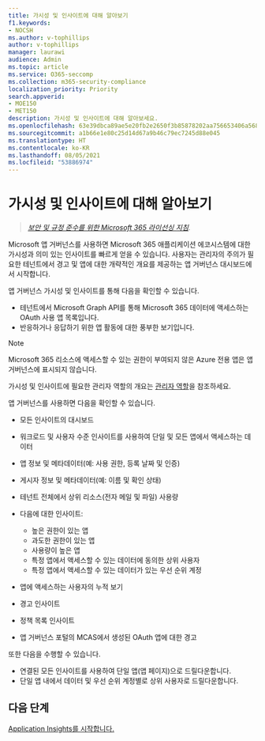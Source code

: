 ```yaml
---
title: 가시성 및 인사이트에 대해 알아보기
f1.keywords:
- NOCSH
ms.author: v-tophillips
author: v-tophillips
manager: laurawi
audience: Admin
ms.topic: article
ms.service: O365-seccomp
ms.collection: m365-security-compliance
localization_priority: Priority
search.appverid:
- MOE150
- MET150
description: 가시성 및 인사이트에 대해 알아보세요.
ms.openlocfilehash: 63e39dbca89ae5e20fb2e2650f3b85878202aa756653406a568515951a876ea4
ms.sourcegitcommit: a1b66e1e80c25d14d67a9b46c79ec7245d88e045
ms.translationtype: HT
ms.contentlocale: ko-KR
ms.lasthandoff: 08/05/2021
ms.locfileid: "53886974"
---
```

# <a name="learn-about-visibility-and-insights"></a>가시성 및 인사이트에 대해 알아보기

>*[보안 및 규정 준수를 위한 Microsoft 365 라이선싱 지침](https://aka.ms/ComplianceSD).*

Microsoft 앱 거버넌스를 사용하면 Microsoft 365 애플리케이션 에코시스템에 대한 가시성과 의미 있는 인사이트를 빠르게 얻을 수 있습니다. 사용자는 관리자의 주의가 필요한 테넌트에서 경고 및 앱에 대한 개략적인 개요를 제공하는 앱 거버넌스 대시보드에서 시작합니다.

앱 거버넌스 가시성 및 인사이트를 통해 다음을 확인할 수 있습니다.

- 테넌트에서 Microsoft Graph API를 통해 Microsoft 365 데이터에 액세스하는 OAuth 사용 앱 목록입니다.
- 반응하거나 응답하기 위한 앱 활동에 대한 풍부한 보기입니다.

>[!Note]
>Microsoft 365 리소스에 액세스할 수 있는 권한이 부여되지 않은 Azure 전용 앱은 앱 거버넌스에 표시되지 않습니다.
>

가시성 및 인사이트에 필요한 관리자 역할의 개요는 [관리자 역할](app-governance-get-started.md#administrator-roles)을 참조하세요.

앱 거버넌스를 사용하면 다음을 확인할 수 있습니다.

- 모든 인사이트의 대시보드
- 워크로드 및 사용자 수준 인사이트를 사용하여 단일 및 모든 앱에서 액세스하는 데이터
- 앱 정보 및 메타데이터(예: 사용 권한, 등록 날짜 및 인증)
- 게시자 정보 및 메타데이터(예: 이름 및 확인 상태)
- 테넌트 전체에서 상위 리소스(전자 메일 및 파일) 사용량
- 다음에 대한 인사이트:

  - 높은 권한이 있는 앱
  - 과도한 권한이 있는 앱
  - 사용량이 높은 앱
  - 특정 앱에서 액세스할 수 있는 데이터에 동의한 상위 사용자
  - 특정 앱에서 액세스할 수 있는 데이터가 있는 우선 순위 계정

- 앱에 액세스하는 사용자의 누적 보기
- 경고 인사이트
- 정책 목록 인사이트
<!--
- Policies created in MCAS in the app governance portal.
-->
- 앱 거버넌스 포털의 MCAS에서 생성된 OAuth 앱에 대한 경고

또한 다음을 수행할 수 있습니다.

- 연결된 모든 인사이트를 사용하여 단일 앱(앱 페이지)으로 드릴다운합니다.
- 단일 앱 내에서 데이터 및 우선 순위 계정별로 상위 사용자로 드릴다운합니다.

## <a name="next-step"></a>다음 단계

[Application Insights를 시작합니다.](app-governance-visibility-insights-get-started.md)
